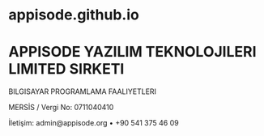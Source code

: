 # appisode.github.io
<!doctype html><html lang="tr"><meta charset="utf-8">
<title>APPISODE YAZILIM TEKNOLOJILERI LIMITED SIRKETI</title>
<h1>APPISODE YAZILIM TEKNOLOJILERI LIMITED SIRKETI</h1>
<p>BILGISAYAR PROGRAMLAMA FAALIYETLERI</p>
<p>MERSİS / Vergi No: 0711040410</p>
<p>İletişim: admin@appisode.org • +90 541 375 46 09</p>
</html>
